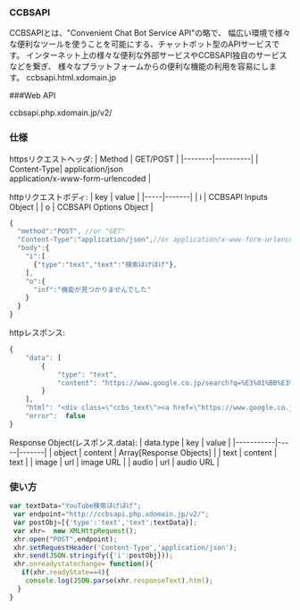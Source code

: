 ### CCBSAPI
CCBSAPIとは、"Convenient Chat Bot Service API"の略で、 幅広い環境で様々な便利なツールを使うことを可能にする、チャットボット型のAPIサービスです。
インターネット上の様々な便利な外部サービスやCCBSAPI独自のサービスなどを繋ぎ、 様々なプラットフォームからの便利な機能の利用を容易にします。
ccbsapi.html.xdomain.jp

###Web API

ccbsapi.php.xdomain.jp/v2/

### 仕様

httpsリクエストヘッダ:
| Method | GET/POST |
|--------|----------|
| Content-Type| application/json <br> application/x-www-form-urlencoded |

httpリクエストボディ:
| key | value |
|-----|-------|
| i | CCBSAPI Inputs Object |
| o | CCBSAPI Options Object |

```JavaScript
{
  "method":"POST", //or "GET"
  "Content-Type":"application/json",//or application/x-www-form-urlencoded
  "body":{
    "i":[
      {"type":"text","text":"検索ほげほげ"},
    ],
    "o":{
      "inf":"機能が見つかりませんでした"
    }
  }
}
```

httpレスポンス:
```JavaScript
{
    "data": [
        {
            "type": "text",
            "content": "https://www.google.co.jp/search?q=%E3%81%BB%E3%81%92%E3%81%BB%E3%81%92"
        }
    ],
    "html": "<div class=\"ccbs_text\"><a href=\"https://www.google.co.jp/search?q=%E3%81%BB%E3%81%92%E3%81%BB%E3%81%92\">https://www.google.co.jp/search?q=%E3%81%BB%E3%81%92%E3%81%BB%E3%81%92</a></div>",
    "error":  false
}
```

Response Object(レスポンス.data):
| data.type | key | value |
|-----------|-----|-------|
| object | content | Array[Response Objects] |
| text | content | text |
| image | url | image URL |
| audio | url | audio URL |


### 使い方
```JavaScript
var textData="YouTube検索ほげほげ";
 var endpoint="http://ccbsapi.php.xdomain.jp/v2/";
 var postObj=[{'type':'text','text':textData}];
 var xhr=  new XMLHttpRequest();
 xhr.open("POST",endpoint);
 xhr.setRequestHeader('Content-Type','application/json');
 xhr.send(JSON.stringify({'i':postObj}));
 xhr.onreadystatechange= function(){
   if(xhr.readyState==4){
    console.log(JSON.parse(xhr.responseText).html);
  }
}
```
